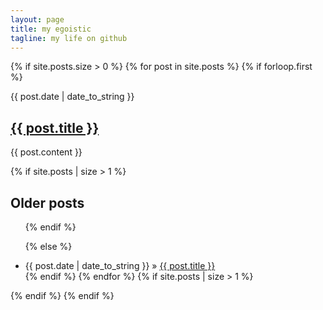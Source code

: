 ```yaml
---
layout: page
title: my egoistic
tagline: my life on github
---
```


{% if site.posts.size > 0 %}
{% for post in site.posts %}
{% if forloop.first %} 
<article >
<span class="label date">{{ post.date | date_to_string }}</span>

<h2><a href="{{BASE_PATH}}{{ post.url }}">{{ post.title }}</a></h2>

{{ post.content }}

</article>
{% if site.posts | size > 1 %}
<h2>Older posts</h2>
<ul>
{% endif %}

{% else %}
<li><span class="label notice">{{ post.date | date_to_string }}</span> &raquo; <a href="{{ BASE_PATH }}{{ post.url }}">{{ post.title }}</a></li>
{% endif %}
{% endfor %}
{% if site.posts | size > 1 %}
</ul>
{% endif %}
{% endif %}
